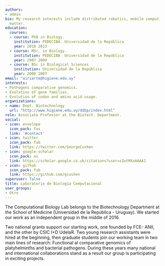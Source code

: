 ```yaml
---
authors:
- admin
bio: My research interests include distributed robotics, mobile computing and programmable
  matter.
education:
  courses:
  - course: PhD in Biology. 
    institution: PEDECIBA. Universidad de la República
    year: 2010 2013
  - course: MSc. in Biology.
    institution: PEDECIBA  Universidad de la República
    year: 2007 2009
  - course: BSc in Biological Sciences
    institution: Universidad de la República
    year: 2000 2007
email: "airiarte@higiene.edu.uy"
interests:
- Pathogens comparative genomics.
- Evolution of gene families.
- Evolution of codon and amino acid usage.
organizations:
- name: Dept. Biotechnology
  url: "http://www.higiene.edu.uy/ddbp/index.html"
role: Associate Professor at the Biotech. Department.
social:
- icon: envelope
  icon_pack: fas
  link: '#contact'
- icon: twitter
  icon_pack: fab
  link: https://twitter.com/GeorgeCushen
- icon: google-scholar
  icon_pack: ai
  link: https://scholar.google.co.uk/citations?user=sIwtMXoAAAAJ
- icon: github
  icon_pack: fab
  link: https://github.com/gcushen
superuser: false
title: Laboratorio de Biología Computacional
user_groups:
- Otro
---
```


The Computational Biology Lab belongs to the Biotechnology Department at the School of Medicine (Universidad de la República - Uruguay). We started our work as an independent group in the middle of 2016. 

Two national grants support our starting work, one founded by FCE- ANII, and the other by CSIC I+D UdelaR. Two young research assistants were hired at the beginning, then graduate students join our working team in two main lines of research: Functional al comparative genomics of platyhelminths and bacterial pathogens. During these years many national and international collaborations stand as a result our group is participating in exciting projects.
